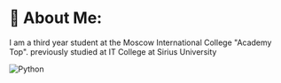 # 💫 About Me:
I am a third year student at the Moscow International College "Academy Top". previously studied at IT College at Sirius University

![Python](https://img.shields.io/badge/python-3670A0?style=for-the-badge&logo=python&logoColor=ffdd54)
<!--
<img alt="Static Badge" src="https://img.shields.io/badge/python">
# :books: Technologies
> I use or learn this technologies now
[![My Skills](https://skillicons.dev/icons?i=js,html,css,wasm)](https://skillicons.dev)
<table>
    <tr>
        <td align="center"><img src="https://skillicons.dev/icons?i=bash" alt="Bash"><br>Bash</td>
        <td align="center"><img src="https://skillicons.dev/icons?i=python" alt="Python"><br>Python</td>
        <td align="center"><img src="https://skillicons.dev/icons?i=fastapi" alt="FastAPI"><br>FastAPI</td>
    </tr>
    <tr>
        <td align="center"><img src="https://skillicons.dev/icons?i=git" alt="Git"><br>Git</td>
        <td align="center"><img src="https://skillicons.dev/icons?i=docker" alt="Docker"><br>Docker</td>
        <td align="center"><img src="https://skillicons.dev/icons?i=nginx" alt="nginx"><br>Nginx</td>
    </tr>
    <tr>
        <td align="center"><img src="https://skillicons.dev/icons?i=sqlite" alt="SQLite"><br>SQLite</td>
        <td align="center"><img src="https://skillicons.dev/icons?i=postgres" alt="PostgreSQL"><br>PostgreSQL</td>
        <td align="center"><img src="https://skillicons.dev/icons?i=mongodb" alt="MongoDB"><br>MongoDB</td>
    </tr>
</table>
**sementrof/sementrof** is a ✨ _special_ ✨ repository because its `README.md` (this file) appears on your GitHub profile.

# :books: Technologies
> I use or learn this technologies now
<table>
    <tr>
        <td align="center"><img src="https://skillicons.dev/icons?i=bash" alt="Bash"><br>Bash</td>
        <td align="center"><img src="https://skillicons.dev/icons?i=python" alt="Python"><br>Python</td>
        <td align="center"><img src="https://skillicons.dev/icons?i=fastapi" alt="FastAPI"><br>FastAPI</td>
    </tr>
    <tr>
        <td align="center"><img src="https://skillicons.dev/icons?i=git" alt="Git"><br>Git</td>
        <td align="center"><img src="https://skillicons.dev/icons?i=docker" alt="Docker"><br>Docker</td>
        <td align="center"><img src="https://skillicons.dev/icons?i=nginx" alt="nginx"><br>Nginx</td>
    </tr>
    <tr>
        <td align="center"><img src="https://skillicons.dev/icons?i=sqlite" alt="SQLite"><br>SQLite</td>
        <td align="center"><img src="https://skillicons.dev/icons?i=postgres" alt="PostgreSQL"><br>PostgreSQL</td>
        <td align="center"><img src="https://skillicons.dev/icons?i=mongodb" alt="MongoDB"><br>MongoDB</td>
    </tr>
</table>
Here are some ideas to get you started:

- 🔭 I’m currently working on ...
- 🌱 I’m currently learning ...
- 👯 I’m looking to collaborate on ...
- 🤔 I’m looking for help with ...
- 💬 Ask me about ...
- 📫 How to reach me: ...
- 😄 Pronouns: ...
- ⚡ Fun fact: ...
-->
